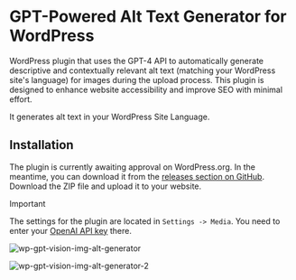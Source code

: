 # GPT-Powered Alt Text Generator for WordPress

WordPress plugin that uses the GPT-4 API to automatically generate descriptive and contextually relevant alt text (matching your WordPress site's language) for
images during the upload process. This plugin is designed to enhance website accessibility and improve SEO with minimal
effort.

It generates alt text in your WordPress Site Language.

## Installation

The plugin is currently awaiting approval on WordPress.org. In the meantime, you can download it from the [releases section on GitHub](https://github.com/android-com-pl/wp-gpt-vision-img-alt-generator/releases). Download the ZIP file and upload it to your website.

> [!IMPORTANT]  
> The settings for the plugin are located in `Settings -> Media`.
> You need to enter your [OpenAI API key](https://platform.openai.com/api-keys) there.

![wp-gpt-vision-img-alt-generator](https://github.com/android-com-pl/wp-gpt-vision-img-alt-generator/assets/25438601/d68179ad-4ed4-43b6-8d52-b2eeeb4b2534)

![wp-gpt-vision-img-alt-generator-2](https://github.com/android-com-pl/wp-gpt-vision-img-alt-generator/assets/25438601/a221655e-ab9e-4a74-97c0-f6359ec1741c)
